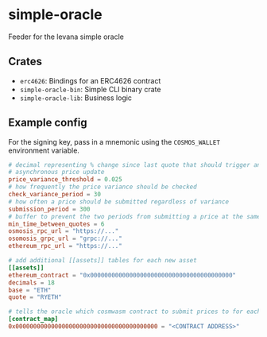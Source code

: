 # simple-oracle

Feeder for the levana simple oracle

## Crates

- `erc4626`: Bindings for an ERC4626 contract
- `simple-oracle-bin`: Simple CLI binary crate
- `simple-oracle-lib`: Business logic

## Example config

For the signing key, pass in a mnemonic using the `COSMOS_WALLET` environment variable.

```toml
# decimal representing % change since last quote that should trigger an 
# asynchronous price update
price_variance_threshold = 0.025
# how frequently the price variance should be checked
check_variance_period = 30
# how often a price should be submitted regardless of variance
submission_period = 300 
# buffer to prevent the two periods from submitting a price at the same time
min_time_between_quotes = 6
osmosis_rpc_url = "https://..."
osomosis_grpc_url = "grpc://..."
ethereum_rpc_url = "https://..."

# add additional [[assets]] tables for each new asset
[[assets]]
ethereum_contract = "0x0000000000000000000000000000000000000000"
decimals = 18
base = "ETH"
quote = "RYETH"

# tells the oracle which cosmwasm contract to submit prices to for each etheruem contract
[contract_map]
0x0000000000000000000000000000000000000000 = "<CONTRACT ADDRESS>"
```
